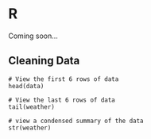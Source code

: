 
# R

Coming soon...

## Cleaning Data

```
# View the first 6 rows of data
head(data)

# View the last 6 rows of data
tail(weather)

# view a condensed summary of the data
str(weather)
```